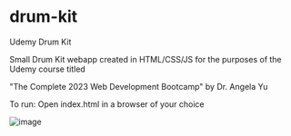 # drum-kit
 Udemy Drum Kit

 Small Drum Kit webapp created in HTML/CSS/JS for the purposes of the Udemy course titled 
 
 "The Complete 2023 Web Development Bootcamp" by Dr. Angela Yu

 To run: Open index.html in a browser of your choice

![image](https://user-images.githubusercontent.com/75065962/233625836-992c4641-ae00-4981-a4f1-338cd00180e3.png)
